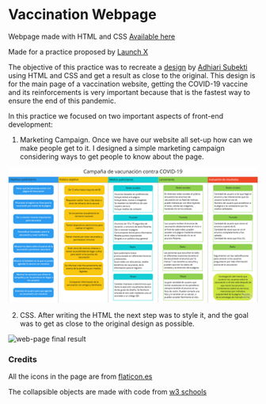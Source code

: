 # Vaccination Webpage
Webpage made with HTML and CSS
[Available here](https://ricardojcruz.github.io/vaccination-webpage/)

Made for a practice proposed by [Launch X](https://github.com/LaunchX-InnovaccionVirtual)

The objective of this practice was to recreate a [design](./landingVacunaci%C3%B3n.png) by [Adhiari Subekti](https://dribbble.com/Adhiari_is) using HTML and CSS and get a result as close to the original. This design is for the main page of a vaccination website, getting the COVID-19 vaccine and its reinforcements is very important because that is the fastest way to ensure the end of this pandemic.

In this practice we focused on two important aspects of front-end development:

  1. Marketing Campaign. Once we have our website all set-up how can we make people get to it. I designed a simple marketing campaign considering ways to get        people to know about the page.

![marketing-campaign](./docs/campaign.png)

  2. CSS. After writing the HTML the next step was to style it, and the goal was to get as close to the original design as possible.

![web-page final result](./docs/webpage.png)

### Credits

All the icons in the page are from [flaticon.es](https://www.flaticon.es/)

The collapsible objects are made with code from [w3 schools](https://www.w3schools.com/)
